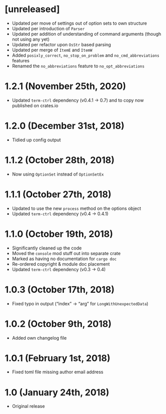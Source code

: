 # [unreleased]

 * Updated per move of settings out of option sets to own structure
 * Updated per introduction of `Parser`
 * Updated per addition of understanding of command arguments (though not using any yet)
 * Updated per refactor upon `OsStr` based parsing
 * Updated per merge of `ItemE` and `ItemW`
 * Added `posixly_correct`, `no_stop_on_problem` and `no_cmd_abbreviations` features
 * Renamed the `no_abbreviations` feature to `no_opt_abbreviations`

# 1.2.1 (November 25th, 2020)

 * Updated `term-ctrl` dependency (v0.4.1 → 0.7) and to copy now published on crates.io

# 1.2.0 (December 31st, 2018)

 * Tidied up config output

# 1.1.2 (October 28th, 2018)

 * Now using `OptionSet` instead of `OptionSetEx`

# 1.1.1 (October 27th, 2018)

 * Updated to use the new `process` method on the options object
 * Updated `term-ctrl` dependency (v0.4 → 0.4.1)

# 1.1.0 (October 19th, 2018)

 * Significantly cleaned up the code
 * Moved the `console` mod stuff out into separate crate
 * Marked as having no documentation for `cargo doc`
 * Re-ordered copyright & module doc placement
 * Updated `term-ctrl` dependency (v0.3 → 0.4)

# 1.0.3 (October 17th, 2018)

 * Fixed typo in output (“index” → “arg” for `LongWithUnexpectedData`)

# 1.0.2 (October 9th, 2018)

 * Added own changelog file

# 1.0.1 (February 1st, 2018)

 * Fixed toml file missing author email address

# 1.0 (January 24th, 2018)

 * Original release
